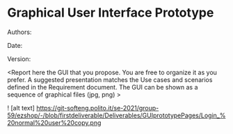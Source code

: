 # Graphical User Interface Prototype  

Authors:

Date:

Version:

\<Report here the GUI that you propose. You are free to organize it as you prefer. A suggested presentation matches the Use cases and scenarios defined in the Requirement document. The GUI can be shown as a sequence of graphical files (jpg, png)  >

! [alt text] https://git-softeng.polito.it/se-2021/group-59/ezshop/-/blob/firstdeliverable/Deliverables/GUIprototypePages/Login_%20normal%20user%20copy.png
